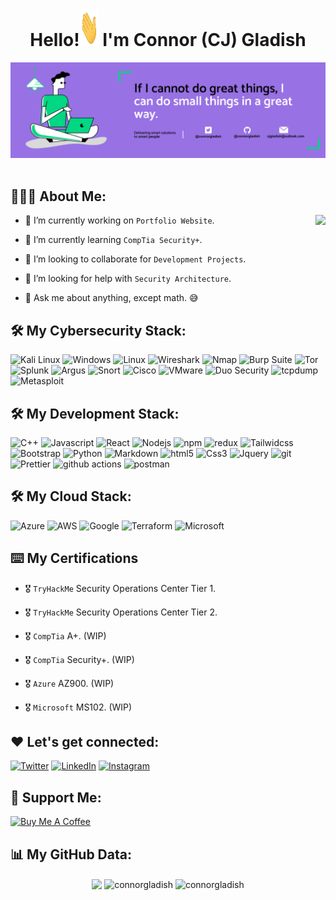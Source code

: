 <h1 align="center">Hello!<img src="https://raw.githubusercontent.com/ABSphreak/ABSphreak/master/gifs/Hi.gif" width="30px" height="60px"> I'm Connor (CJ) Gladish</h1>


<div align="center">
  <img src ="banner.png?v=2" />
  
</div>

 <br/>

## 👨🏻‍💻 About Me:

<img src="https://media.giphy.com/media/zgduo4kWRRDVK/giphy.gif" height="200px" align="right" />



- 🔭 I’m currently working on `Portfolio Website`.

- 🌱 I’m currently learning `CompTia Security+`.

- 👯 I’m looking to collaborate for `Development Projects`.

- 🤔 I’m looking for help with `Security Architecture`.

- 💬 Ask me about anything, except math. :sweat_smile:

## 🛠️ My Cybersecurity Stack:

<p>
<img alt="Kali Linux" src="https://img.shields.io/badge/Kali_Linux-557C94?style=for-the-badge&logo=kali-linux&logoColor=white" height="30px"/>
<img alt="Windows" src="https://img.shields.io/badge/Windows-0078D6?style=for-the-badge&logo=windows&logoColor=white" height="30px"/>
<img alt="Linux" src="https://img.shields.io/badge/Linux-FCC624?style=for-the-badge&logo=linux&logoColor=black" height="30px"/>
<img alt="Wireshark" src="https://img.shields.io/badge/Wireshark-1679A7?style=for-the-badge&logo=wireshark&logoColor=white" height="30px"/>
<img alt="Nmap" src="https://img.shields.io/badge/Nmap-4B1248?style=for-the-badge&logo=nmap&logoColor=white" height="30px"/>
<img alt="Burp Suite" src="https://img.shields.io/badge/Burp_Suite-FF6347?style=for-the-badge&logo=burp-suite&logoColor=white" height="30px"/>
<img alt="Tor" src="https://img.shields.io/badge/Tor-7E4798?style=for-the-badge&logo=tor&logoColor=white" height="30px"/>
<img alt="Splunk" src="https://img.shields.io/badge/Splunk-000000?style=for-the-badge&logo=splunk&logoColor=white" height="30px"/>
<img alt="Argus" src="https://img.shields.io/badge/Argus-0072C6?style=for-the-badge&logo=argus&logoColor=white" height="30px"/>
<img alt="Snort" src="https://img.shields.io/badge/Snort-CC0000?style=for-the-badge&logo=snort&logoColor=white" height="30px"/>
<img alt="Cisco" src="https://img.shields.io/badge/Cisco-1BA0D7?style=for-the-badge&logo=cisco&logoColor=white" height="30px"/>
<img alt="VMware" src="https://img.shields.io/badge/VMware-607078?style=for-the-badge&logo=vmware&logoColor=white" height="30px"/>
<img alt="Duo Security" src="https://img.shields.io/badge/Duo_Security-0072C6?style=for-the-badge&logo=duo-security&logoColor=white" height="30px"/>
<img alt="tcpdump" src="https://img.shields.io/badge/tcpdump-4B0082?style=for-the-badge&logo=tcpdump&logoColor=white" height="30px"/>
<img alt="Metasploit" src="https://img.shields.io/badge/Metasploit-ED1C24?style=for-the-badge&logo=metasploit&logoColor=white" height="30px"/>
</p>

## 🛠️ My Development Stack:

<p>
<img alt="C++" src="https://img.shields.io/badge/C%2B%2B-00599C?style=for-the-badge&logo=c%2B%2B&logoColor=white" height="30px"/>
<img alt="Javascript" src="https://img.shields.io/badge/JavaScript-323330?style=for-the-badge&logo=javascript&logoColor=F7DF1E"  height="30px"/>
<img alt="React" src="https://img.shields.io/badge/React-20232A?style=for-the-badge&logo=react&logoColor=61DAFB" height="30px"/>
<img alt="Nodejs" src="https://img.shields.io/badge/-Nodejs-43853d?style=flat-square&logo=Node.js&logoColor=white"  height="30px"/>
<img alt="npm" src="https://img.shields.io/badge/NPM-%23000000.svg?style=for-the-badge&logo=npm&logoColor=white" height="30px"/>
<img alt="redux" src="https://img.shields.io/badge/-Redux-764ABC?style=flat-square&logo=redux&logoColor=white" height="30px"/>
<img alt="Tailwidcss" src="https://img.shields.io/badge/Tailwind_CSS-38B2AC?style=for-the-badge&logo=tailwind-css&logoColor=white" height="30px"/>
<img alt="Bootstrap" src="https://img.shields.io/badge/Bootstrap-563D7C?style=for-the-badge&logo=bootstrap&logoColor=white" height="30px"/>
<img alt="Python" src="https://img.shields.io/badge/Python-14354C?style=for-the-badge&logo=python&logoColor=white" height="30px"/>
<img alt="Markdown" src="https://img.shields.io/badge/Markdown-000000?style=for-the-badge&logo=markdown&logoColor=white"  height="30px"/>
<img alt="html5" src="https://img.shields.io/badge/HTML5-E34F26?style=for-the-badge&logo=html5&logoColor=white" height="30px"/>
<img alt="Css3" src="https://img.shields.io/badge/CSS3-1572B6?style=for-the-badge&logo=css3&logoColor=white" height="30px"/>
<img alt="Jquery" src="https://img.shields.io/badge/jquery-%230769AD.svg?style=for-the-badge&logo=jquery&logoColor=white" height="30px"/>
<img alt="git" src="https://img.shields.io/badge/-Git-F05032?style=flat-square&logo=git&logoColor=white" height="30px"/>
<img alt="Prettier" src="https://img.shields.io/badge/-Prettier-F7B93E?style=flat-square&logo=prettier&logoColor=white" height="30px"/>
<img alt="github actions" src="https://img.shields.io/badge/-Github_Actions-2088FF?style=flat-square&logo=github-actions&logoColor=white" height="30px"/>
<img alt="postman" src="https://img.shields.io/badge/-Postman-00C7B7?style=flat-square&logo=postman&logoColor=white" height="30px"/>
</p>

## 🛠️ My Cloud Stack:

<p>
<img alt="Azure" src="https://img.shields.io/badge/Azure-0089D6?style=for-the-badge&logo=microsoft-azure&logoColor=white" height="30px"/>
<img alt="AWS" src="https://img.shields.io/badge/AWS-232F3E?style=for-the-badge&logo=amazon-aws&logoColor=white" height="30px"/>
<img alt="Google" src="https://img.shields.io/badge/Google-4285F4?style=for-the-badge&logo=google&logoColor=white" height="30px"/>
<img alt="Terraform" src="https://img.shields.io/badge/Terraform-623CE4?style=for-the-badge&logo=terraform&logoColor=white" height="30px"/>
<img alt="Microsoft" src="https://img.shields.io/badge/Microsoft-666666?style=for-the-badge&logo=microsoft&logoColor=white" height="30px"/>
</p>

## ⌨️ My Certifications

- 🎖️  `TryHackMe` Security Operations Center Tier 1.

- 🎖️  `TryHackMe` Security Operations Center Tier 2.

- 🎖️  `CompTia` A+. (WIP)

- 🎖️  `CompTia` Security+. (WIP)

- 🎖️  `Azure` AZ900. (WIP)

- 🎖️  `Microsoft` MS102. (WIP)

  
## ❤️ Let's get connected:

<p><a href="https://twitter.com/connorgladish" target="_blank"><img alt="Twitter" src="https://img.shields.io/badge/twitter-%231DA1F2.svg?&style=for-the-badge&logo=twitter&logoColor=white"  height="30px"/></a> <a href="https://www.linkedin.com/in/connor-gladish-39ba98267/" target="_blank"><img alt="LinkedIn" src="https://img.shields.io/badge/linkedin-%230077B5.svg?&style=for-the-badge&logo=linkedin&logoColor=white"  height="30px"/></a> <a href="https://www.instagram.com/connorgladish" target="_blank"><img alt="Instagram" src="https://img.shields.io/badge/Instagram-E4405F?style=for-the-badge&logo=instagram&logoColor=white"  height="30px"/></a>
</p>

## 🤝 Support Me:

<a href="https://www.buymeacoffee.com/connorgladish" target="_blank"><img src="https://cdn.buymeacoffee.com/buttons/v2/default-violet.png" alt="Buy Me A Coffee" height="60px" width="200px"></a>

## 📊 My GitHub Data:

<div align="center">
  <img align="center" src="https://github-readme-stats.anuraghazra1.vercel.app/api?username=connorgladish&show_icons=true&theme=nightowl" />
  <img align="center" src="https://github-readme-streak-stats.herokuapp.com/?user=connorgladish&theme=nightowl" alt="connorgladish" />
  <img align="center" src="https://github-readme-stats.vercel.app/api/top-langs?username=connorgladish&langs_count=10&show_icons=true&locale=en&layout=compact&theme=nightowl&hide=html" alt="connorgladish" height="192px"  width="600px"/>
</div>
